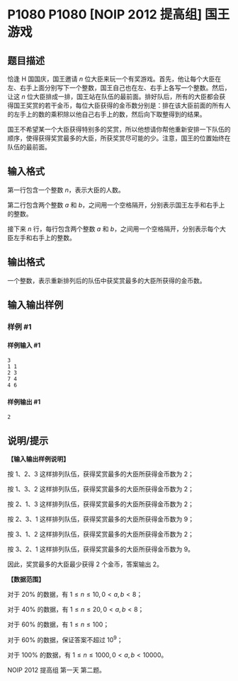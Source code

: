# P1080 P1080 [NOIP 2012 提高组] 国王游戏

## 题目描述

恰逢 H 国国庆，国王邀请 $n$ 位大臣来玩一个有奖游戏。首先，他让每个大臣在左、右手上面分别写下一个整数，国王自己也在左、右手上各写一个整数。然后，让这 $n$ 位大臣排成一排，国王站在队伍的最前面。排好队后，所有的大臣都会获得国王奖赏的若干金币，每位大臣获得的金币数分别是：排在该大臣前面的所有人的左手上的数的乘积除以他自己右手上的数，然后向下取整得到的结果。

国王不希望某一个大臣获得特别多的奖赏，所以他想请你帮他重新安排一下队伍的顺序，使得获得奖赏最多的大臣，所获奖赏尽可能的少。注意，国王的位置始终在队伍的最前面。

## 输入格式

第一行包含一个整数 $n$，表示大臣的人数。

第二行包含两个整数 $a$ 和 $b$，之间用一个空格隔开，分别表示国王左手和右手上的整数。

接下来 $n$ 行，每行包含两个整数 $a$ 和 $b$，之间用一个空格隔开，分别表示每个大臣左手和右手上的整数。

## 输出格式

一个整数，表示重新排列后的队伍中获奖赏最多的大臣所获得的金币数。

## 输入输出样例

### 样例 #1

#### 样例输入 #1

```
3 
1 1 
2 3 
7 4 
4 6
```

#### 样例输出 #1

```
2
```

## 说明/提示

**【输入输出样例说明】**

按 $1$、$2$、$3$ 这样排列队伍，获得奖赏最多的大臣所获得金币数为 $2$；

按 $1$、$3$、$2$ 这样排列队伍，获得奖赏最多的大臣所获得金币数为 $2$；

按 $2$、$1$、$3$ 这样排列队伍，获得奖赏最多的大臣所获得金币数为 $2$；

按 $2$、$3$、$1$ 这样排列队伍，获得奖赏最多的大臣所获得金币数为 $9$；

按 $3$、$1$、$2$ 这样排列队伍，获得奖赏最多的大臣所获得金币数为 $2$；  

按 $3$、$2$、$1$ 这样排列队伍，获得奖赏最多的大臣所获得金币数为 $9$。

因此，奖赏最多的大臣最少获得 $2$ 个金币，答案输出 $2$。

**【数据范围】**

对于 $20\%$ 的数据，有 $1 \le n \le 10,0 < a,b < 8$；

对于 $40\%$ 的数据，有 $1 \le n \le 20,0 < a,b < 8$；

对于 $60\%$ 的数据，有 $1 \le n \le 100$；

对于 $60\%$ 的数据，保证答案不超过 $10^9$；

对于 $100\%$ 的数据，有 $1 \le n \le 1000,0 < a,b < 10000$。



NOIP 2012 提高组 第一天 第二题。
